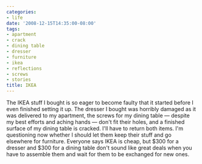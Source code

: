 ```yaml
---
categories:
- life
date: '2008-12-15T14:35:00-08:00'
tags:
- apartment
- crack
- dining table
- dresser
- furniture
- ikea
- reflections
- screws
- stories
title: IKEA
---
```


The IKEA stuff I bought is so eager to become faulty that it started before I even finished setting it up. The dresser I bought was horribly damaged as it was delivered to my apartment, the screws for my dining table — despite my best efforts and aching hands — don't fit their holes, and a finished surface of my dining table is cracked. I'll have to return both items. I'm questioning now whether I should let them keep their stuff and go elsewhere for furniture. Everyone says IKEA is cheap, but $300 for a dresser and $300 for a dining table don't sound like great deals when you have to assemble them and wait for them to be exchanged for new ones.
